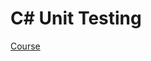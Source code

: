 # C\# Unit Testing

[Course](https://app.pluralsight.com/library/courses/c-sharp-10-unit-testing/table-of-contents?aid=7010a000001xAKZAA2)

